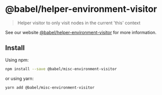 # @babel/helper-environment-visitor

> Helper visitor to only visit nodes in the current 'this' context

See our website [@babel/helper-environment-visitor](https://babeljs.io/docs/en/babel-helper-environment-visitor) for more information.

## Install

Using npm:

```sh
npm install --save @babel/misc-environment-visitor
```

or using yarn:

```sh
yarn add @babel/misc-environment-visitor
```
